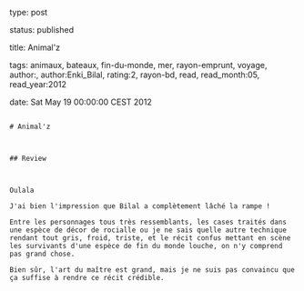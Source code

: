 type: post
status: published
title: Animal'z
tags:  animaux,  bateaux,  fin-du-monde,  mer,  rayon-emprunt,  voyage, author:, author:Enki_Bilal, rating:2, rayon-bd, read, read_month:05, read_year:2012
date: Sat May 19 00:00:00 CEST 2012
~~~~~~
# Animal'z

## Review

Oulala  
J'ai bien l'impression que Bilal a complètement lâché la rampe !  
Entre les personnages tous très ressemblants, les cases traités dans une espèce de décor de rocialle ou je ne sais quelle autre technique rendant tout gris, froid, triste, et le récit confus mettant en scène les survivants d'une espèce de fin du monde louche, on n'y comprend pas grand chose.  
Bien sûr, l'art du maître est grand, mais je ne suis pas convaincu que ça suffise à rendre ce récit crédible.